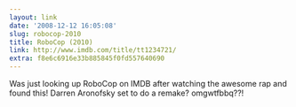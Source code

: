 ```yaml
---
layout: link
date: '2008-12-12 16:05:08'
slug: robocop-2010
title: RoboCop (2010)
link: http://www.imdb.com/title/tt1234721/
extra: f8e6c6916e33b885845f0fd557640690
---
```


Was just looking up RoboCop on IMDB after watching the awesome rap and found this! Darren Aronofsky set to do a remake? omgwtfbbq??!